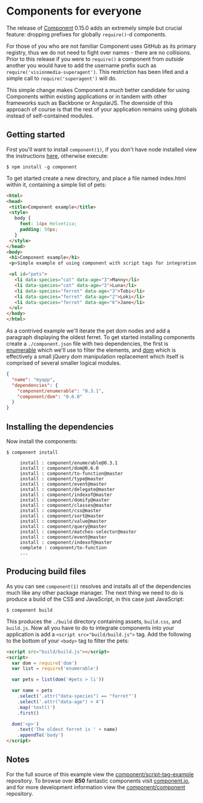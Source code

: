 # Components for everyone

 The release of [Component](https://github.com/component/component) 0.15.0 adds an extremely simple but crucial feature: dropping prefixes for globally `require()`-d components.

 For those of you who are not familiar Component uses GitHub as its primary registry, thus we do not need to fight over names - there are no collisions. Prior to this release if you were to `require()` a component from _outside_ another you would have to add the username prefix such as `require('visionmedia-superagent')`. This restriction has been lifed and a simple call to `require('superagent')` will do.

 This simple change makes Component a _much_ better candidate for using Components within existing applications or in tandem with other frameworks such as Backbone or AngularJS. The downside of this approach of course is that the rest of your application remains using globals instead of self-contained modules.

## Getting started

 First you'll want to install `component(1)`, if you don't have node installed view the instructions [here](github.com/component/component), otherwise execute:

 ```
$ npm install -g component
 ```

 To get started create a new directory, and place a file named index.html within it, containing a simple list of pets:

 ```html
<html>
<head>
  <title>Component example</title>
  <style>
    body {
      font: 14px Helvetica;
      padding: 50px;
    }
  </style>
</head>
<body>
  <h1>Component example</h1>
  <p>Simple example of using component with script tags for integration with existing frameworks.</p>

  <ul id="pets">
    <li data-species="cat" data-age="3">Manny</li>
    <li data-species="cat" data-age="3">Luna</li>
    <li data-species="ferret" data-age="3">Tobi</li>
    <li data-species="ferret" data-age="2">Loki</li>
    <li data-species="ferret" data-age="6">Jane</li>
  </ul>
</body>
</html>
```

As a contrived example we'll iterate the pet dom nodes and add a paragraph displaying the oldest ferret. To get started installing components create a `./component.json` file with two dependencies, the first is [enumerable](https://github.com/component/enumerable) which we'll use to filter the elements, and [dom](https://github.com/component/dom) which is effectively a small jQuery dom manipulation replacement which itself is comprised of several smaller logical modules.

```json
{
  "name": "myapp",
  "dependencies": {
    "component/enumerable": "0.3.1",
    "component/dom": "0.6.0"
  }
}
```

## Installing the dependencies

Now install the components:

```
$ component install

     install : component/enumerable@0.3.1
     install : component/dom@0.6.0
     install : component/to-function@master
     install : component/type@master
     install : component/event@master
     install : component/delegate@master
     install : component/indexof@master
     install : component/domify@master
     install : component/classes@master
     install : component/css@master
     install : component/sort@master
     install : component/value@master
     install : component/query@master
     install : component/matches-selector@master
     install : component/event@master
     install : component/indexof@master
     complete : component/to-function
     ...
```

## Producing build files

As you can see `component(1)` resolves and installs all of the dependencies much like any other package manager. The next thing we need to do is produce a build of the CSS and JavaScript, in this case just JavaScript:

```
$ component build
```

This produces the `./build` directory containing assets, `build.css`, and `build.js`. Now all you have to do to integrate components into your application is add a `<script src="build/build.js">` tag. Add the following to the bottom of your `<body>` tag to filter the pets:

```html
<script src="build/build.js"></script>
<script>
  var dom = require('dom')
  var list = require('enumerable')

  var pets = list(dom('#pets > li'))

  var name = pets
    .select('.attr("data-species") == "ferret"')
    .select('.attr("data-age") > 4')
    .map('text()')
    .first()

  dom('<p>')
    .text('The oldest ferret is ' + name)
    .appendTo('body')
</script>
```

## Notes

 For the full source of this example view the [component/script-tag-example](https://github.com/component/script-tag-example) repository. To browse over __850__ fantastic components visit [component.io](http://component.io/), and for more development information view the [component/component](https://github.com/component/component) repository.

